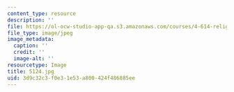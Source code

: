 ```yaml
---
content_type: resource
description: ''
file: https://ol-ocw-studio-app-qa.s3.amazonaws.com/courses/4-614-religious-architecture-and-islamic-cultures-fall-2002/3d9c32c3f0e31e53a800424f486885ee_5124.jpg
file_type: image/jpeg
image_metadata:
  caption: ''
  credit: ''
  image-alt: ''
resourcetype: Image
title: 5124.jpg
uid: 3d9c32c3-f0e3-1e53-a800-424f486885ee
---
```

